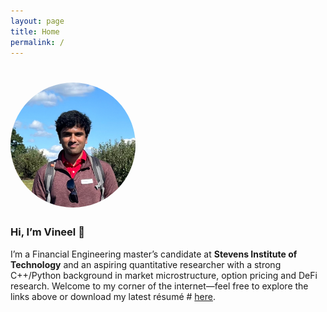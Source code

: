 ```yaml
---
layout: page
title: Home
permalink: /
---
```


# <img src="/assets/headshot.jpg" alt="Vineel Pentrala" width="200" style="border-radius:50%;" />

### Hi, I’m Vineel 👋

I’m a Financial Engineering master’s candidate at **Stevens Institute of Technology** and an aspiring quantitative researcher with a strong C++/Python background in market microstructure, option pricing and DeFi research. Welcome to my corner of the internet—feel free to explore the links above or download my latest résumé # [here](/resume_June_18_2025-3.pdf).
